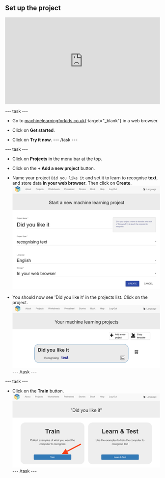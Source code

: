 ## Set up the project

<html>
  <div style="position: relative; overflow: hidden; padding-top: 56.25%;">
    <iframe style="position: absolute; top: 0; left: 0; right: 0; width: 100%; height: 100%; border: none;" src="https://www.youtube.com/embed/EaOpf9OvDBA?rel=0&cc_load_policy=1" allowfullscreen allow="accelerometer; autoplay; clipboard-write; encrypted-media; gyroscope; picture-in-picture; web-share"></iframe>
  </div>
</html>

--- task ---
+ Go to [machinelearningforkids.co.uk](https://machinelearningforkids.co.uk/){:target="_blank"} in a web browser. 

+ Click on **Get started**.

+ Click on **Try it now**.
--- /task ---

--- task ---
+ Click on **Projects** in the menu bar at the top.

+ Click on the **+ Add a new project** button.

+ Name your project `Did you like it` and set it to learn to recognise **text**, and store data **in your web browser**. Then click on **Create**.
![Creating a project](images/create-new-project.png)

+ You should now see 'Did you like it' in the projects list. Click on the project.
![Project list with 'Did you like it' listed](images/projects-list.png)
--- /task ---

--- task ---
+ Click on the **Train** button.
![Project main menu with arrow pointing to Train button](images/project-train.png)
--- /task ---



